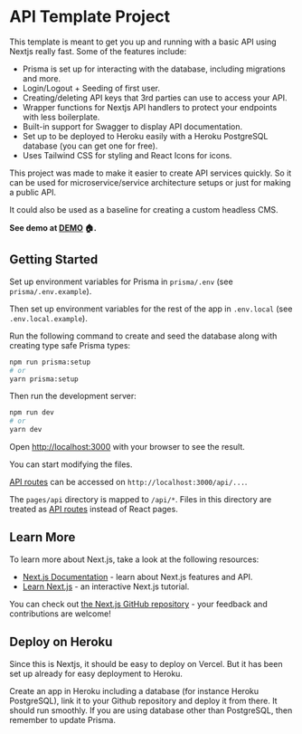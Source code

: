 # API Template Project

This template is meant to get you up and running with a basic API using Nextjs really fast.
Some of the features include:

- Prisma is set up for interacting with the database, including migrations and more.
- Login/Logout + Seeding of first user.
- Creating/deleting API keys that 3rd parties can use to access your API.
- Wrapper functions for Nextjs API handlers to protect your endpoints with less boilerplate.
- Built-in support for Swagger to display API documentation.
- Set up to be deployed to Heroku easily with a Heroku PostgreSQL database (you can get one for free).
- Uses Tailwind CSS for styling and React Icons for icons.

This project was made to make it easier to create API services quickly.
So it can be used for microservice/service architecture setups or just for making a public API.

It could also be used as a baseline for creating a custom headless CMS.

**See demo at [DEMO](https://api-template-project.herokuapp.com/) 🏠.**

## Getting Started

Set up environment variables for Prisma in `prisma/.env` (see `prisma/.env.example`).

Then set up environment variables for the rest of the app in `.env.local` (see `.env.local.example`).

Run the following command to create and seed the database along with creating type safe Prisma types:

```bash
npm run prisma:setup
# or
yarn prisma:setup
```

Then run the development server:

```bash
npm run dev
# or
yarn dev
```

Open [http://localhost:3000](http://localhost:3000) with your browser to see the result.

You can start modifying the files.

[API routes](https://nextjs.org/docs/api-routes/introduction) can be accessed on `http://localhost:3000/api/...`.

The `pages/api` directory is mapped to `/api/*`. Files in this directory are treated as [API routes](https://nextjs.org/docs/api-routes/introduction) instead of React pages.

## Learn More

To learn more about Next.js, take a look at the following resources:

- [Next.js Documentation](https://nextjs.org/docs) - learn about Next.js features and API.
- [Learn Next.js](https://nextjs.org/learn) - an interactive Next.js tutorial.

You can check out [the Next.js GitHub repository](https://github.com/vercel/next.js/) - your feedback and contributions are welcome!

## Deploy on Heroku

Since this is Nextjs, it should be easy to deploy on Vercel.
But it has been set up already for easy deployment to Heroku.

Create an app in Heroku including a database (for instance Heroku PostgreSQL), link it to your Github repository and deploy it from there. It should run smoothly.
If you are using database other than PostgreSQL, then remember to update Prisma.
